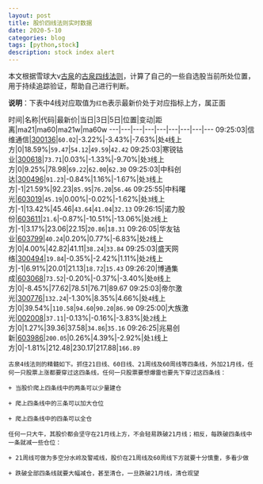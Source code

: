 ```yaml
---
layout: post
title: 股价四线法则实时数据
date: 2020-5-10
categories: blog
tags: [python,stock]
description: stock index alert
---
```



本文根据雪球大v[古泉](https://xueqiu.com/u/7148646888)的[古泉四线法则](https://xueqiu.com/7148646888/130498192)，计算了自己的一些自选股当前所处位置，用于持续追踪验证，帮助自己进行判断。

**说明**：下表中4线对应取值为`红色`表示最新价处于对应指标上方，属正面

时间|名称|代码|最新价|当日|3日|5日|位置|变动|距离|ma21|ma60|ma21w|ma60w
---|---|---|---|---|---|---|---|---
09:25:03|信维通信|[300136](https://xueqiu.com/S/SZ300136)|`60.02`|-3.22%|-3.43%|-7.63%|处`4`线上方|0|18.59%|`59.47`|`54.12`|`49.59`|`42.42`
09:25:03|寒锐钴业|[300618](https://xueqiu.com/S/SZ300618)|`73.71`|0.03%|-1.33%|-9.70%|处`3`线上方|0|9.25%|78.98|`69.22`|`62.00`|`62.30`
09:25:03|中科创达|[300496](https://xueqiu.com/S/SZ300496)|`91.23`|-0.84%|1.16%|-1.67%|处`3`线上方|-1|21.59%|92.23|`85.95`|`76.20`|`56.46`
09:25:55|中科曙光|[603019](https://xueqiu.com/S/SH603019)|`45.19`|0.00%|-0.02%|-1.62%|处`3`线上方|-1|13.42%|45.46|`43.64`|`41.04`|`32.13`
09:26:15|诺力股份|[603611](https://xueqiu.com/S/SH603611)|`21.6`|-0.87%|-10.51%|-13.06%|处`2`线上方|-1|3.17%|23.06|22.15|`20.86`|`18.31`
09:26:05|华友钴业|[603799](https://xueqiu.com/S/SH603799)|`40.24`|0.20%|0.77%|-6.83%|处`2`线上方|0|4.00%|42.82|41.11|`38.24`|`33.84`
09:25:03|盛天网络|[300494](https://xueqiu.com/S/SZ300494)|`19.84`|-0.35%|-2.42%|1.11%|处`2`线上方|-1|6.91%|20.01|21.13|`18.72`|`15.43`
09:26:20|博通集成|[603068](https://xueqiu.com/S/SH603068)|`73.52`|-0.20%|-0.37%|-3.40%|处`0`线上方|0|-8.45%|77.62|78.51|76.71|89.67
09:25:03|帝尔激光|[300776](https://xueqiu.com/S/SZ300776)|`132.24`|-1.30%|8.35%|4.66%|处`4`线上方|0|39.54%|`110.58`|`94.60`|`90.20`|`86.90`
09:25:00|大族激光|[002008](https://xueqiu.com/S/SZ002008)|`37.11`|-0.13%|-0.16%|-3.83%|处`2`线上方|0|1.27%|39.36|37.58|`34.86`|`35.16`
09:26:25|兆易创新|[603986](https://xueqiu.com/S/SH603986)|`200.05`|0.26%|4.39%|-2.92%|处`1`线上方|0|-1.81%|212.48|230.17|217.88|`166.89`

```
古泉4线法则的精髓如下。抓住21日线、60日线、21周线及60周线等四条线，外加21月线，任何一只股票上涨都要穿过这四条线，任何一只股票要想爆雷也要先下穿过这四条线：

+ 当股价爬上四条线中的两条可以少量建仓

+ 爬上四条线中的三条可以加大仓位

+ 爬上四条线中的四条可以全仓

任何一只大牛，其股价都会坚守在21月线上方，不会轻易跌破21月线；相反，每跌破四条线中一条就减一些仓位：

+ 21周线可做为多空分水岭及警戒线，股价在21周线及60周线下方就要十分慎重，多看少做

+ 跌破全部四条线就要大幅减仓，甚至清仓，一旦跌破21月线，清仓观望
```